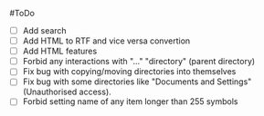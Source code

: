 #ToDo
- [ ] Add search
- [ ] Add HTML to RTF and vice versa convertion
- [ ] Add HTML features
- [ ] Forbid any interactions with "..." "directory" (parent directory)
- [ ] Fix bug with copying/moving directories into themselves
- [ ] Fix bug with some directories like "Documents and Settings" (Unauthorised access).
- [ ] Forbid setting name of any item longer than 255 symbols

